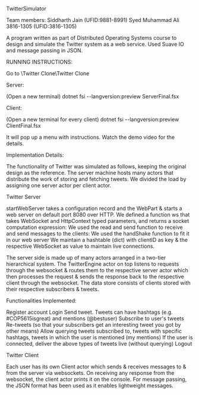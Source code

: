 TwitterSimulator

Team members: 
Siddharth Jain (UFID:9881-8991)
Syed Muhammad Ali 3816-1305 (UFID:3816-1305)

A program written as part of Distributed Operating Systems course to design and simulate the Twitter system as a web service. Used Suave IO and message passing in JSON.


RUNNING INSTRUCTIONS: 

Go to \Twitter Clone\Twitter Clone

Server:

(Open a new terminal)
dotnet fsi --langversion:preview ServerFinal.fsx

Client:

(Open a new terminal for every client)
dotnet fsi --langversion:preview ClientFinal.fsx

It will pop up a menu with instructions. Watch the demo video for the details.

Implementation Details:

The functionality of Twitter was simulated as follows, keeping the original design as the reference. The server machine hosts many actors that distribute the work of storing and fetching tweets. We divided the load by assigning one server actor per client actor.

Twitter Server

startWebServer takes a configuration record and the WebPart & starts a web server on default port 8080 over HTTP. 
We defined a function ws that takes WebSocket and HttpContext typed parameters, and returns a socket computation expression:
We used the read and send function to receive and send messages to the clients:
We used the handShake function to fit it in our web server
We maintain a hashtable (dict) with clientID as key & the respective WebSocket as value to maintain live connections.

The server side is made up of many actors arranged in a two-tier hierarchical system. The TwitterEngine actor on top listens to requests through the websocket & routes them to the respective server actor which then processes the request & sends the response back to the respective client through the websocket. The data store consists of clients stored with their respective subscribers & tweets.

Functionalities Implemented:

Register account
Login
Send tweet. Tweets can have hashtags (e.g. #COP5615isgreat) and mentions (@bestuser)
Subscribe to user's tweets
Re-tweets (so that your subscribers get an interesting tweet you got by other means)
Allow querying tweets subscribed to, tweets with specific hashtags, tweets in which the user is mentioned (my mentions)
If the user is connected, deliver the above types of tweets live (without querying)
Logout

Twitter Client

Each user has its own Client actor which sends & receives messages to & from the server via websockets. On receiving any response from the websocket, the client actor prints it on the console. For message passing, the JSON format has been used as it enables lightweight messages.

